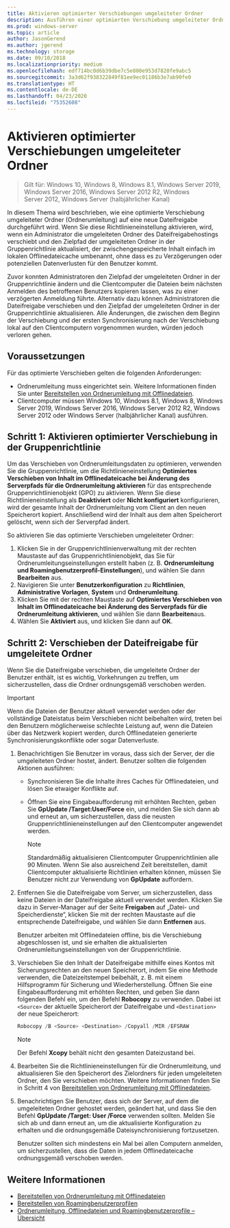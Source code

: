 ```yaml
---
title: Aktivieren optimierter Verschiebungen umgeleiteter Ordner
description: Ausführen einer optimierten Verschiebung umgeleiteter Ordner auf eine neue Dateifreigabe.
ms.prod: windows-server
ms.topic: article
author: JasonGerend
ms.author: jgerend
ms.technology: storage
ms.date: 09/10/2018
ms.localizationpriority: medium
ms.openlocfilehash: edf714bc0d6b39dbe7c5e800e953d7820fe9abc5
ms.sourcegitcommit: 3a3d62f938322849f81ee9ec01186b3e7ab90fe0
ms.translationtype: HT
ms.contentlocale: de-DE
ms.lasthandoff: 04/23/2020
ms.locfileid: "75352608"
---
```

# <a name="enable-optimized-moves-of-redirected-folders"></a>Aktivieren optimierter Verschiebungen umgeleiteter Ordner

>Gilt für: Windows 10, Windows 8, Windows 8.1, Windows Server 2019, Windows Server 2016, Windows Server 2012 R2, Windows Server 2012, Windows Server (halbjährlicher Kanal)

In diesem Thema wird beschrieben, wie eine optimierte Verschiebung umgeleiteter Ordner (Ordnerumleitung) auf eine neue Dateifreigabe durchgeführt wird. Wenn Sie diese Richtlinieneinstellung aktivieren, wird, wenn ein Administrator die umgeleiteten Ordner des Dateifreigabehostings verschiebt und den Zielpfad der umgeleiteten Ordner in der Gruppenrichtlinie aktualisiert, der zwischengespeicherte Inhalt einfach im lokalen Offlinedateicache umbenannt, ohne dass es zu Verzögerungen oder potenziellen Datenverlusten für den Benutzer kommt.

Zuvor konnten Administratoren den Zielpfad der umgeleiteten Ordner in der Gruppenrichtlinie ändern und die Clientcomputer die Dateien beim nächsten Anmelden des betroffenen Benutzers kopieren lassen, was zu einer verzögerten Anmeldung führte. Alternativ dazu können Administratoren die Dateifreigabe verschieben und den Zielpfad der umgeleiteten Ordner in der Gruppenrichtlinie aktualisieren. Alle Änderungen, die zwischen dem Beginn der Verschiebung und der ersten Synchronisierung nach der Verschiebung lokal auf den Clientcomputern vorgenommen wurden, würden jedoch verloren gehen.

## <a name="prerequisites"></a>Voraussetzungen

Für das optimierte Verschieben gelten die folgenden Anforderungen:

- Ordnerumleitung muss eingerichtet sein. Weitere Informationen finden Sie unter [Bereitstellen von Ordnerumleitung mit Offlinedateien](deploy-folder-redirection.md).
- Clientcomputer müssen Windows 10, Windows 8.1, Windows 8, Windows Server 2019, Windows Server 2016, Windows Server 2012 R2, Windows Server 2012 oder Windows Server (halbjährlicher Kanal) ausführen.

## <a name="step-1-enable-optimized-move-in-group-policy"></a>Schritt 1: Aktivieren optimierter Verschiebung in der Gruppenrichtlinie

Um das Verschieben von Ordnerumleitungsdaten zu optimieren, verwenden Sie die Gruppenrichtlinie, um die Richtlinieneinstellung **Optimiertes Verschieben von Inhalt im Offlinedateicache bei Änderung des Serverpfads für die Ordnerumleitung aktivieren** für das entsprechende Gruppenrichtlinienobjekt (GPO) zu aktivieren. Wenn Sie diese Richtlinieneinstellung als **Deaktiviert** oder **Nicht konfiguriert** konfigurieren, wird der gesamte Inhalt der Ordnerumleitung vom Client an den neuen Speicherort kopiert. Anschließend wird der Inhalt aus dem alten Speicherort gelöscht, wenn sich der Serverpfad ändert.

So aktivieren Sie das optimierte Verschieben umgeleiteter Ordner:

1. Klicken Sie in der Gruppenrichtlinienverwaltung mit der rechten Maustaste auf das Gruppenrichtlinienobjekt, das Sie für Ordnerumleitungseinstellungen erstellt haben (z. B. **Ordnerumleitung und Roamingbenutzerprofil-Einstellungen**), und wählen Sie dann **Bearbeiten** aus.
2. Navigieren Sie unter **Benutzerkonfiguration** zu **Richtlinien**, **Administrative Vorlagen**, **System** und **Ordnerumleitung**.
3. Klicken Sie mit der rechten Maustaste auf **Optimiertes Verschieben von Inhalt im Offlinedateicache bei Änderung des Serverpfads für die Ordnerumleitung aktivieren**, und wählen Sie dann **Bearbeiten**aus.
4. Wählen Sie **Aktiviert** aus, und klicken Sie dann auf **OK**.

## <a name="step-2-relocate-the-file-share-for-redirected-folders"></a>Schritt 2: Verschieben der Dateifreigabe für umgeleitete Ordner

Wenn Sie die Dateifreigabe verschieben, die umgeleitete Ordner der Benutzer enthält, ist es wichtig, Vorkehrungen zu treffen, um sicherzustellen, dass die Ordner ordnungsgemäß verschoben werden.

>[!IMPORTANT]
>Wenn die Dateien der Benutzer aktuell verwendet werden oder der vollständige Dateistatus beim Verschieben nicht beibehalten wird, treten bei den Benutzern möglicherweise schlechte Leistung auf, wenn die Dateien über das Netzwerk kopiert werden, durch Offlinedateien generierte Synchronisierungskonflikte oder sogar Datenverluste.

1. Benachrichtigen Sie Benutzer im voraus, dass sich der Server, der die umgeleiteten Ordner hostet, ändert. Benutzer sollten die folgenden Aktionen ausführen:

      - Synchronisieren Sie die Inhalte ihres Caches für Offlinedateien, und lösen Sie etwaiger Konflikte auf.
      - Öffnen Sie eine Eingabeaufforderung mit erhöhten Rechten, geben Sie **GpUpdate /Target:User/Force** ein, und melden Sie sich dann ab und erneut an, um sicherzustellen, dass die neusten Gruppenrichtlinieneinstellungen auf den Clientcomputer angewendet werden.

        >[!NOTE]
        >Standardmäßig aktualisieren Clientcomputer Gruppenrichtlinien alle 90 Minuten. Wenn Sie also ausreichend Zeit bereitstellen, damit Clientcomputer aktualisierte Richtlinien erhalten können, müssen Sie Benutzer nicht zur Verwendung von **GpUpdate** auffordern.
2. Entfernen Sie die Dateifreigabe vom Server, um sicherzustellen, dass keine Dateien in der Dateifreigabe aktuell verwendet werden. Klicken Sie dazu in Server-Manager auf der Seite **Freigaben** auf „Datei- und Speicherdienste“, klicken Sie mit der rechten Maustaste auf die entsprechende Dateifreigabe, und wählen Sie dann **Entfernen** aus.

    Benutzer arbeiten mit Offlinedateien offline, bis die Verschiebung abgeschlossen ist, und sie erhalten die aktualisierten Ordnerumleitungseinstellungen von der Gruppenrichtlinie.

3. Verschieben Sie den Inhalt der Dateifreigabe mithilfe eines Kontos mit Sicherungsrechten an den neuen Speicherort, indem Sie eine Methode verwenden, die Dateizeitstempel beibehält, z. B. mit einem Hilfsprogramm für Sicherung und Wiederherstellung. Öffnen Sie eine Eingabeaufforderung mit erhöhten Rechten, und geben Sie dann folgenden Befehl ein, um den Befehl **Robocopy** zu verwenden. Dabei ist ```<Source>``` der aktuelle Speicherort der Dateifreigabe und ```<Destination>``` der neue Speicherort:

    ```PowerShell
    Robocopy /B <Source> <Destination> /Copyall /MIR /EFSRAW
    ```

    >[!NOTE]
    >Der Befehl **Xcopy** behält nicht den gesamten Dateizustand bei.
4. Bearbeiten Sie die Richtlinieneinstellungen für die Ordnerumleitung, und aktualisieren Sie den Speicherort des Zielordners für jeden umgeleiteten Ordner, den Sie verschieben möchten. Weitere Informationen finden Sie in Schritt 4 von [Bereitstellen von Ordnerumleitung mit Offlinedateien](deploy-folder-redirection.md).
5. Benachrichtigen Sie Benutzer, dass sich der Server, auf dem die umgeleiteten Ordner gehostet werden, geändert hat, und dass Sie den Befehl **GpUpdate /Target: User /Force** verwenden sollten. Melden Sie sich ab und dann erneut an, um die aktualisierte Konfiguration zu erhalten und die ordnungsgemäße Dateisynchronisierung fortzusetzen.

    Benutzer sollten sich mindestens ein Mal bei allen Computern anmelden, um sicherzustellen, dass die Daten in jedem Offlinedateicache ordnungsgemäß verschoben werden.

## <a name="more-information"></a>Weitere Informationen

* [Bereitstellen von Ordnerumleitung mit Offlinedateien](deploy-folder-redirection.md)
* [Bereitstellen von Roamingbenutzerprofilen](deploy-roaming-user-profiles.md)
* [Ordnerumleitung, Offlinedateien und Roamingbenutzerprofile – Übersicht](folder-redirection-rup-overview.md)